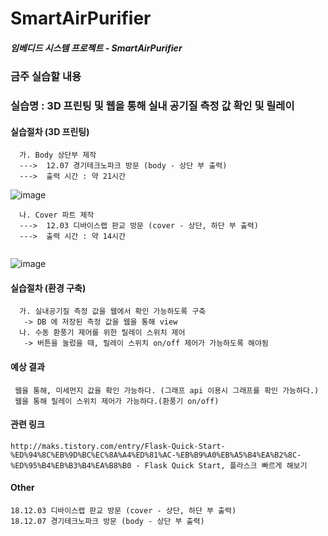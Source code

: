 # **SmartAirPurifier**

##### 임베디드 시스템 프로젝트 - SmartAirPurifier


### 금주 실습할 내용
### 실습명 : 3D 프린팅 및 웹을 통해 실내 공기질 측정 값 확인 및 릴레이 
#### 실습절차 (3D 프린팅)
```
  가. Body 상단부 제작 
  --->  12.07 경기테크노파크 방문 (body - 상단 부 출력)   
  --->  출력 시간 : 약 21시간
```
![image](https://user-images.githubusercontent.com/33712754/48996185-7e373f00-f18e-11e8-9b32-ad0094abb4f3.png)

```
  나. Cover 파트 제작   
  --->  12.03 디바이스랩 판교 방문 (cover - 상단, 하단 부 출력)
  --->  출력 시간 : 약 14시간
  
```
![image](https://user-images.githubusercontent.com/33712754/48996100-27ca0080-f18e-11e8-9a2d-4723bdf24b25.png) 
  
   
#### 실습절차 (환경 구축)
```
  가. 실내공기질 측정 값을 웹에서 확인 가능하도록 구축   
   -> DB 에 저장된 측정 값을 웹을 통해 view   
  나. 수동 환풍기 제어를 위한 릴레이 스위치 제어   
   -> 버튼을 눌렀을 때, 릴레이 스위치 on/off 제어가 가능하도록 해야됨   
```


#### 예상 결과
```
 웹을 통해, 미세먼지 값을 확인 가능하다. (그래프 api 이용시 그래프를 확인 가능하다.)
 웹을 통해 릴레이 스위치 제어가 가능하다.(환풍기 on/off)   
```

#### 관련 링크
```
http://maks.tistory.com/entry/Flask-Quick-Start-%ED%94%8C%EB%9D%BC%EC%8A%A4%ED%81%AC-%EB%B9%A0%EB%A5%B4%EA%B2%8C-%ED%95%B4%EB%B3%B4%EA%B8%B0 - Flask Quick Start, 플라스크 빠르게 해보기  
```
#### Other
```
18.12.03 디바이스랩 판교 방문 (cover - 상단, 하단 부 출력)   
18.12.07 경기테크노파크 방문 (body - 상단 부 출력)

```

